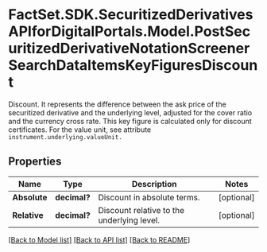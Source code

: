 # FactSet.SDK.SecuritizedDerivativesAPIforDigitalPortals.Model.PostSecuritizedDerivativeNotationScreenerSearchDataItemsKeyFiguresDiscount
Discount. It represents the difference between the ask price of the securitized derivative and the underlying level, adjusted for the cover ratio and the currency cross rate. This key figure is calculated only for discount certificates. For the value unit, see attribute `instrument.underlying.valueUnit.`

## Properties

Name | Type | Description | Notes
------------ | ------------- | ------------- | -------------
**Absolute** | **decimal?** | Discount in absolute terms. | [optional] 
**Relative** | **decimal?** | Discount relative to the underlying level. | [optional] 

[[Back to Model list]](../README.md#documentation-for-models) [[Back to API list]](../README.md#documentation-for-api-endpoints) [[Back to README]](../README.md)

